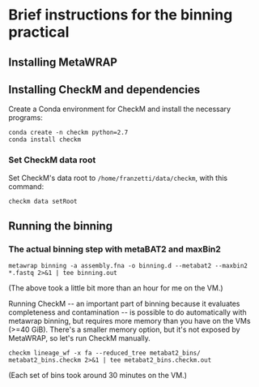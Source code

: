 # Brief instructions for the binning practical

## Installing MetaWRAP

## Installing CheckM and dependencies

Create a Conda environment for CheckM and install the necessary programs:

```
conda create -n checkm python=2.7
conda install checkm
```

### Set CheckM data root

Set CheckM's data root to `/home/franzetti/data/checkm`, with this command:

```
checkm data setRoot
```

## Running the binning

### The actual binning step with metaBAT2 and maxBin2

```
metawrap binning -a assembly.fna -o binning.d --metabat2 --maxbin2 *.fastq 2>&1 | tee binning.out
```

(The above took a little bit more than an hour for me on the VM.)

Running CheckM -- an important part of binning because it evaluates completeness and contamination --
is possible to do automatically with metawrap binning, but requires more memory than you have on the
VMs (>=40 GiB). There's a smaller memory option, but it's not exposed by MetaWRAP, so let's run CheckM
manually.

```
checkm lineage_wf -x fa --reduced_tree metabat2_bins/ metabat2_bins.checkm 2>&1 | tee metabat2_bins.checkm.out
```

(Each set of bins took around 30 minutes on the VM.)
